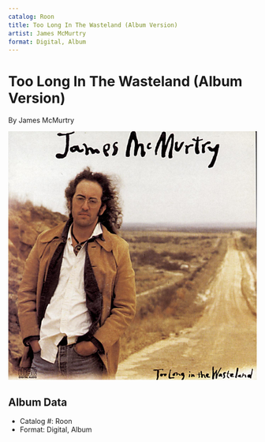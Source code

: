 ```yaml
---
catalog: Roon
title: Too Long In The Wasteland (Album Version)
artist: James McMurtry
format: Digital, Album
---
```


# Too Long In The Wasteland (Album Version)

By James McMurtry

![](../../assets/albumcovers/James_McMurtry-Too_Long_In_The_Wasteland_Album_Version.png)

## Album Data

- Catalog #: Roon
- Format: Digital, Album

